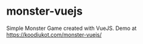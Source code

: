 # monster-vuejs

Simple Monster Game created with VueJS. Demo at https://koodiukot.com/monster-vuejs/

